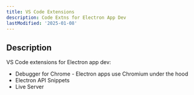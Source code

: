```yaml
---
title: VS Code Extensions
description: Code Extns for Electron App Dev
lastModified: '2025-01-08'
---
```


## Description

VS Code extensions for Electron app dev:

- Debugger for Chrome - Electron apps use Chromium under the hood
- Electron API Snippets
- Live Server
